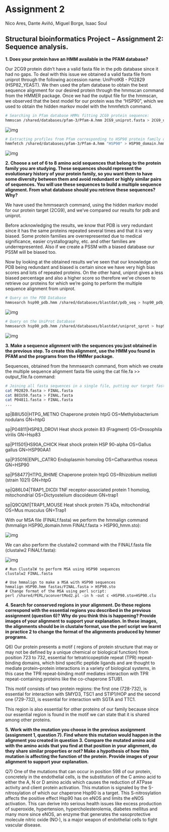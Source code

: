 # Assignment 2
Nico Ares, Dante Aviñó, Miguel Borge, Isaac Soul



## Structural bioinformatics Project – Assignment 2: Sequence analysis.

**1. Does your protein have an HMM available in the PFAM database?**

Our 2CG9 protein didn’t have a valid fasta file in the pdb database since it had no gaps. To deal with this issue we obtained a valid fasta file from uniprot through the following accession name: UniProtKB - P02829 (HSP82_YEAST). We then used the pfam database to obtain the best sequence alignment for our desired protein through the hmmscan command from the HMMER package. Once we had the output file for the hmmscan, we observed that the best model for our protein was the “HSP90”, which we used to obtain the hidden markov model with the hmmfetch command.

```bash
# Searching in Pfam database HMMs fitting 2CG9 protein sequence:
hmmscan /shared/databases/pfam-3/Pfam-A.hmm 2CG9_uniprot.fasta > 2CG9_uniprot.out
```

![img](https://lh5.googleusercontent.com/Wn85kUgjf5uUfa14JTZ8kgxd4EauC1QNCYtrPhrDEJmtCudLvstw4zPUzaJap49VFWwpFHHY8GTYGYoli-MGgi26sP5S_vr5SQYb-c5LPvvMLolxT_DdTU4ZS76h2Hn8-W0Qirty)

```bash
# Extracting profiles from Pfam corresponding to HSP90 protein family domains:
hmmfetch /shared/databases/pfam-3/Pfam-A.hmm "HSP90" > HSP90_domain.hmm
```

![img](https://lh5.googleusercontent.com/Rc4LvSs5-SpoBpaBRoIpkBQi_oZ-rxMcy5gx38_4QnUIgPwyutExr0v84LoMJeblKvs_YnwLBD_N7YEfrP9PrL8_T4N7kva2hvY4A2ctUFRzZl7lj_SLdROIygKUVJWCDIi9KyFj)



**2. Choose a set of 6 to 8 amino acid sequences that belong to the protein family you are studying. These sequences should represent the evolutionary history of your protein family, so you want them to have some diversity between them and avoid redundant or highly similar pairs of sequences. You will use these sequences to build a multiple sequence alignment. From what database should you retrieve these sequences? Why?**

We have used the hmmsearch command, using the hidden markov model for our protein target (2CG9), and we’ve compared our results for pdb and uniprot. 

Before acknowledging the results, we know that PDB is very redundant since it has the same proteins repeated several times and that it is very biased. Some protein families are overrepresented due to medical significance, easier crystallography, etc. and other families are underrepresented. Also if we create a PSSM with a biased database our PSSM will be biased too.

Now by looking at the obtained results we’ve seen that our knowledge on PDB being redundant and biased is certain since we have very high bias scores and lots of repeated proteins. On the other hand, uniprot gives a less biased percentage and also a higher score so therefore we’ve chosen to retrieve our proteins for which we’re going to perform the multiple sequence alignment from uniprot.

```bash
# Query on the PDB Database
hmmsearch hsp90_pdb.hmm /shared/databases/blastdat/pdb_seq > hsp90_pdb_2.out
```

![img](https://lh5.googleusercontent.com/MaO8UD7KstofjQcLt4fwfT_yHIba9NM3kQgAAR3XMiTHmBd2cFOkZngosRvV-3KL5Aq1LXksiFOaKALnnSjaGl9vuMU6f3cQLSlWsANmukDq3dEBGs3Ua6VznjsXYqGCfuDIdR7Q)

```bash
# Query on the UniProt Database
hmmsearch hsp90_pdb.hmm /shared/databases/blastdat/uniprot_sprot > hsp90_uniprot.out
```

![img](https://lh3.googleusercontent.com/26qsgETHQoUOFFCsXBJq0aY2yp5GWnm1AmSGSLa2QHGPPKyxD_0-F6DTcwZTj6lq3yeqs0WNwrn8tmgPhPv2pqJPnzMv2BTsi4wepwVNqa70zOXy3A8iXDeMDz8p7RxZB0IpBEvo)



**3. Make a sequence alignment with the sequences you just obtained in the previous step. To create this alignment, use the HMM you found in PFAM and the programs from the HMMer package.**

Sequences, obtained from the hmmsearch command, from which we create the multiple sequence alignment fasta file using the cat file.fa >> output_file.fa command:

```bash
# Joining all fasta sequences in a single file, putting our target fasta sequence (P02829.fasta) as the first one: 
cat P02829.fasta > FINAL.fasta
cat B8IU50.fasta > FINAL.fasta
cat P04811.fasta > FINAL.fasta
...
```

sp|B8IU50|HTPG_METNO  Chaperone protein htpG OS=Methylobacterium nodulans GN=htpG

sp|P04811|HSP83_DROVI  Heat shock protein 83 (Fragment) OS=Drosophila virilis GN=Hsp83

sp|P11501|HS90A_CHICK  Heat shock protein HSP 90-alpha OS=Gallus gallus GN=HSP90AA1

sp|P35016|ENPL_CATRO  Endoplasmin homolog OS=Catharanthus roseus GN=HSP90

sp|P58477|HTPG_RHIME  Chaperone protein htpG OS=Rhizobium meliloti (strain 1021) GN=htpG

sp|Q86L04|TRAP1_DICDI  TNF receptor-associated protein 1 homolog, mitochondrial OS=Dictyostelium discoideum GN=trap1

sp|Q9CQN1|TRAP1_MOUSE  Heat shock protein 75 kDa, mitochondrial OS=Mus musculus GN=Trap1



With our MSA file (FINALf.fasta) we perform the hmmalign command (hmmalign HSP90_domain.hmm FINALf.fasta > HSP90_hmm.sto):

![img](https://lh3.googleusercontent.com/oBGme0HEduFDeV7C5T-vqIg4dBF03n90vwd8mhwonmCT9Zm0oqDZGWyqvm8bt_zcOUc_xEkT24lgfF79lp0xGcH43ltl2Ir8dVD4V65lj6yr0P1QMfN3VJftmsa8sNNuZP8MSvc8)



We can also perform the clustalw2 command with the FINALf.fasta file (clustalw2 FINALf.fasta):

![img](https://lh6.googleusercontent.com/Z0An_ZwFzPgL-9AXt6d16lyFygfu7y6jCqmqLsgLbZkX_t3aU5gUkFGkjnu_zhziVlb9TrmlBkUK2fC2mD3FwUuGbqc1uTEOzlrshxAKRVmn0CeB4pwSuj5robbM5eN4wK9yQWXC)

```
# Run ClustalW to perform MSA using HSP90 sequences
clustalw2 FINAL.fasta 

# Use hmmalign to make a MSA with HSP90 sequences
hmmalign HSP90.hmm fastas/FINAL.fasta > HSP90.sto
# Change format of the MSA using perl script:
perl /shared/PERL/aconvertMod2.pl -in h -out c <HSP90.sto>HSP90.clu

```



**4. Search for conserved regions in your alignment. Do these regions correspond with the essential regions you described in the previous assignment (question 6)? Why do you think this is happening? Provide images of your alignment to support your explanation. In these images, the alignments should be in clustalw format, use the perl script we learnt in practice 2 to change the format of the alignments produced by hmmer programs.**

Q6) Our protein presents a motif ( regions of protein structure that may or may not be defined by a unique chemical or biological function) from position 723 to 732, essential for tetratricopeptide repeat (TPR) repeat-binding domains, which bind specific peptide ligands and are thought to mediate protein–protein interactions in a variety of biological systems, in this case the TPR repeat-binding motif mediates interaction with TPR repeat-containing proteins like the co-chaperone STUB1.

This motif consists of two protein regions: the first one (728-732), is essential for interaction with SMYD3, TSC1 and STIP1/HOP and the second one (729-732), is essential for interaction with SGTA and TTC1.

This region is also essential for other proteins of our family because since our essential region is found in the motif we can state that it is shared among other proteins.



**5. Work with the mutation you choose in the previous assignment (assignment 1, question 7). Find where this mutation would happen in the alignment you created in question 3. Compare the mutated amino acid with the amino acids that you find at that position in your alignment, do they share similar properties or not? Make a hypothesis of how this mutation is affecting the function of the protein. Provide images of your alignment to support your explanation.**

Q7) One of the mutations that can occur in position 598 of our protein, concretely in the endothelial cells, is the substitution of the C amino acid to either the A, N or D amino acids which causes the reduction of ATPase activity and client protein activation. This mutation is signaled by the S-nitrosylation of which our chaperone Hsp90 is a target. This S-nitrosylation affects the positive effect Hsp90 has on eNOS and limits the eNOS activation. This can derive into serious health issues like excess production of superoxide, hypertension, hypercholesterolemia, diabetes mellitus and many more since eNOS, an enzyme that generates the vasoprotective molecule nitric oxide (NO·), is a major weapon of endothelial cells to fight vascular disease.